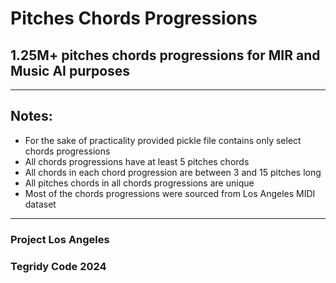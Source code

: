 # Pitches Chords Progressions
## 1.25M+ pitches chords progressions for MIR and Music AI purposes

***

## Notes:

* For the sake of practicality provided pickle file contains only select chords progressions
* All chords progressions have at least 5 pitches chords
* All chords in each chord progression are between 3 and 15 pitches long
* All pitches chords in all chords progressions are unique
* Most of the chords progressions were sourced from Los Angeles MIDI dataset

***

### Project Los Angeles
### Tegridy Code 2024
